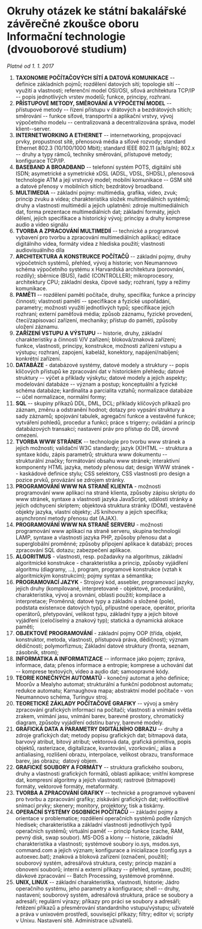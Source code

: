 # Okruhy otázek ke státní bakalářské závěrečné zkoušce oboru Informační technologie (dvouoborové studium)

*Platné od 1. 1. 2017*

1.  **TAXONOMIE POČÍTAČOVÝCH SÍTÍ A DATOVÁ KOMUNIKACE** -- definice
    základních pojmů; rozdělení datových sítí; topologie sítí -- využití
    a vlastnosti; referenční model OSI/OSI, síťová architektura TCP/IP
    -- popis jednotlivých vrstev modelů; funkce, principy, rozhraní.
2.  **PŘÍSTUPOVÉ METODY, SMĚROVÁNÍ A VÝPOČETNÍ MODEL** -- přístupové
    metody -- řízení přístupu v drátových a bezdrátových sítích;
    směrování -- funkce síťové, transportní a aplikační vrstvy, vývoj
    výpočetního modelu -- centralizovaná a decentralizována správa,
    model klient--server.
3.  **INTERNETWORKING A ETHERNET** -- internetworking, propojovací
    prvky, propustnost sítě, přenosová média a síťové rozvody; standard
    Ethernet 802.3 (10/100/1000 Mbit); standard IEEE 802.11 (a/b/g/n);
    802.x -- druhy a typy rámců, techniky směrování, přístupové metody;
    konfigurace TCP/IP.
4.  **BASEBAND A BROADBAND** -- telefonní systém POTS, digitální sítě
    ISDN; asymetrické a symetrické xDSL (ADSL, VDSL, SHDSL), přenosová
    technologie ATM a její vrstvový model; mobilní komunikace -- GSM
    sítě a datové přenosy v mobilních sítích; bezdrátový broadband.
5.  **MULTIMEDIA** -- základní pojmy: multimédia, grafika, video, zvuk;
    princip zvuku a videa; charakteristika složek multimediálních
    systémů; druhy a vlastnosti multimédií a jejich uplatnění: zdroje
    multimediálních dat, forma prezentace multimediálních dat; základní
    formáty, jejich dělení, jejich specifikace a historický vývoj;
    principy a druhy komprese audio a video signálu
6.  **TVORBA A ZPRACOVÁNÍ MULTIMEDIÍ** -- technické a programové
    vybavení pro tvorbu a zpracování multimediálních aplikací; editace
    digitálního videa, formáty videa z hlediska použití; vlastnosti
    audiovisuálního díla
7.  **ARCHITEKTURA A KONSTRUKCE POČÍTAČŮ** -- základní pojmy, druhy
    výpočetních systémů, přehled, vývoj a historie; von Neumannovo
    schéma výpočetního systému x Harvardská architektura (porovnání,
    rozdíly); sběrnice (BUS), řadič (CONTROLLER); mikroprocesory,
    architektury CPU; základní deska, čipové sady; rozhraní, typy a
    režimy komunikace.
8.  **PAMĚTI** -- rozdělení pamětí počítače, druhy, specifika; funkce a
    principy činnosti; vlastnosti pamětí -- specifikace a fyzické
    uspořádání, parametry; možnosti využití jednotlivých typů;
    specifikace jejich rozhraní; externí paměťová média; způsob záznamu,
    fyzické provedení, čtecí/zapisovací zařízení, mechaniky; přístup do
    paměti, způsoby uložení záznamu.
9.  **ZAŘÍZENÍ VSTUPU A VÝSTUPU** -- historie, druhy, základní
    charakteristiky a činnosti V/V zařízení; bloková/znaková zařízení;
    funkce, vlastnosti, principy, konstrukce, možnosti zařízení vstupu a
    výstupu; rozhraní, zapojení, kabeláž, konektory, napájení/nabíjení;
    konkrétní zařízení.
10. **DATABÁZE** - databázové systémy, datové modely a struktury --
    popis klíčových přístupů ke zpracování dat v historickém přehledu;
    datové struktury -- výčet a příklady výskytu; datové modely a jejich
    aspekty; modelování databáze -- význam a postup; konceptuální a
    fyzické schéma databáze; kardinalita a parcialita vztahů;
    normalizace databáze -- účel normalizace, normální formy;
11. **SQL** -- skupiny příkazů DDL, DML, DCL; příklady klíčových příkazů
    pro záznam, změnu a odstranění hodnot; dotazy pro vypsání struktury
    a sady záznamů; spojování tabulek, agregační funkce a vestavěné
    funkce; vytváření pohledů, procedur a funkcí; práce s trigerry;
    ovládání a princip databázových transakcí; nastavení práv pro
    přístup do DB, úrovně omezení.
12. **TVORBA WWW STRÁNEK** -- technologie pro tvorbu www stránek a
    jejich možnosti; validační W3C standardy; jazyk (X)HTML -- struktura
    a syntaxe kódu, zápis parametrů; struktura www dokumentu --
    strukturální značky; formátování obsahu www stránek; interaktivní
    komponenty HTML jazyka, metody přenosu dat; design WWW stránek --
    kaskádové definice stylu; CSS selektory, CSS vlastnosti pro design a
    pozice prvků, provázání se zdrojem stránky.
13. **PROGRAMOVÁNÍ WWW NA STRANĚ KLIENTA** - možnosti programování www
    aplikací na straně klienta, způsoby zápisu skriptu do www stránek,
    syntaxe a vlastnosti jazyka JavaScript, události stránky a jejich
    odchycení skriptem; objektová struktura stránky (DOM), vestavěné
    objekty jazyka, vlastní objekty; JS knihovny a jejich specifika;
    asynchronní metody přenosu dat (AJAX).
14. **PROGRAMOVÁNÍ WWW NA STRANĚ SERVERU** - možnosti programování www
    aplikací na straně serveru, skupina technologií LAMP, syntaxe a
    vlastnosti jazyka PHP, způsoby přenosu dat a superglobální proměnné;
    způsoby připojení aplikace k databázi; proces zpracování SQL dotazu;
    zabezpečení aplikace.
15. **ALGORITMUS** - vlastnosti, resp. požadavky na algoritmus, základní
    algoritmické konstrukce - charakteristika a princip, způsoby
    vyjádření algoritmu (diagramy, ...), program, programové konstrukce
    (vztah k algoritmickým konstrukcím); pojmy syntax a sémantika;
16. **PROGRAMOVACÍ JAZYK** - Strojový kód, assebler, programovací
    jazyky, jejich druhy (kompilované, interpretované - objektové,
    procedurální), charakteristika, vývoj a srovnání, oblasti použití;
    kompilace a interpretace; Proměnná; datové typy a základní a složené
    (pole), podstata existenxce datových typů, přípustné operace,
    operátor, priorita operátorů, přetypování, velikost typu, základní
    typy a jejich bitové vyjádření (celočíselný a znakový typ); statická
    a dynamická alokace paměti;
17. **OBJEKTOVÉ PROGRAMOVÁNÍ** - základní pojmy OOP (třída, objekt,
    konstruktor, metoda, vlastnosti, přístupová práva, dědičnost);
    význam dědičnosti; polymorfizmus; Základní datové struktury (fronta,
    seznam, zásobník, strom);
18. **INFORMATIKA A INFORMATIZACE** -- informace jako pojem; zpráva,
    informace, data; přenos informace a entropie; komprese a uchování
    dat -- komprese textových, video a audio dat; samoopravné kódy.
19. **TEORIE KONEČNÝCH AUTOMATŮ** - konečný automat a jeho definice;
    Moorův a Mealyho automat; strukturální a funkční podobnost automatu;
    redukce automatu; Karnaughova mapa; abstraktní model počítače - von
    Neumannovo schéma, Turinguv stroj.
20. **TEORETICKÉ ZÁKLADY POČÍTAČOVÉ GRAFIKY** -- vývoj a směry
    zpracování grafických informací na počítači; vlastnosti a vnímání
    světla zrakem, vnímání jasu, vnímání barev, barevné prostory,
    chromatický diagram, způsoby vyjádření odstínu barvy, barevné
    modely.
21. **GRAFICKÁ DATA A PARAMETRY DIGITÁLNÍHO OBRAZU** -- druhy a zdroje
    grafických dat; metody popisu grafických dat; bitmapová data,
    barvový atribut, bitový atribut; vektorová data, grafická primitiva,
    popis objektů, rasterizace, digitalizace, kvantování, vzorkování,;
    alias a antialiasing, rozlišení obrazu, interpolace, velikost
    obrazu, transformace barev, jas obrazu;  datový objem.
22. **GRAFICKÉ SOUBORY A FORMÁTY** -- struktura grafického souboru,
    druhy a vlastnosti grafických formátů, oblasti aplikace; vnitřní
    komprese dat, kompresní algoritmy a jejich vlastnosti; rastrové
    (bitmapové) formáty, vektorové formáty, metaformáty.
23. **TVORBA A ZPRACOVÁNÍ GRAFIKY** -- technické a programové vybavení
    pro tvorbu a zpracování grafiky; získávání grafických dat;
    světlocitlivé snímací prvky; skenery; monitory, projektory; tisk a
    tiskárny.
24. **OPERAČNÍ SYSTÉMY OSOBNÍCH POČÍTAČŮ** -- základní pojmy a orientace
    v problematice; rozdělení operačních systémů podle různých hledisek;
    charakteristika a základní vlastnosti jednotlivých typů operačních
    systémů; virtuální paměť -- princip funkce (cache, RAM, pevný disk,
    swap soubor). MS-DOS a klony -- historie, základní charakteristika a
    vlastnosti; systémové soubory io.sys, msdos.sys, command.com a
    jejich význam; konfigurace a inicializace (config.sys a
    autoexec.bat); znaková a bloková zařízení (označení, použití);
    souborový systém, adresářová struktura, cesty; princip mazání a
    obnovení souborů; interní a externí příkazy -- přehled, syntaxe,
    použití; dávkové zpracování -- Batch Processing, systémové proměnné.
25. **UNIX, LINUX** -- základní charakteristika, vlastnosti, historie;
    Jádro operačního systému, jeho parametry a konfigurace; shell --
    druhy, nastavení; souborový systém, adresářová struktura, práce se
    soubory a adresáři; regulární výrazy; příkazy pro práci se soubory a
    adresáři; řetězení příkazů a přesměrování standardního
    vstupu/výstupu; uživatelé a práva v unixovém prostředí, související
    příkazy; filtry; editor vi; scripty v Unixu. Nastavení sítě.
    Administrace uživatelů.

